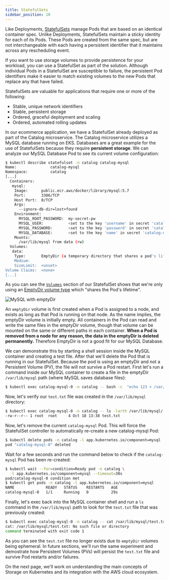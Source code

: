```yaml
---
title: StatefulSets
sidebar_position: 10
---
```


Like Deployments, [StatefulSets](https://kubernetes.io/docs/concepts/workloads/controllers/statefulset/) manage Pods that are based on an identical container spec. Unlike Deployments, StatefulSets maintain a sticky identity for each of its Pods. These Pods are created from the same spec, but are not interchangeable with each having a persistent identifier that it maintains across any rescheduling event.

If you want to use storage volumes to provide persistence for your workload, you can use a StatefulSet as part of the solution. Although individual Pods in a StatefulSet are susceptible to failure, the persistent Pod identifiers make it easier to match existing volumes to the new Pods that replace any that have failed.

StatefulSets are valuable for applications that require one or more of the following:

* Stable, unique network identifiers
* Stable, persistent storage
* Ordered, graceful deployment and scaling
* Ordered, automated rolling updates


In our ecommerce application, we have a StatefulSet already deployed as part of the Catalog microservice. The Catalog microservice utilizes a MySQL database running on EKS. Databases are a great example for the use of StatefulSets because they require **persistent storage**. We can analyze our MySQL Database Pod to see its current volume configuration:

```bash
$ kubectl describe statefulset -n catalog catalog-mysql
Name:               catalog-mysql
Namespace:          catalog
[...]
  Containers:
   mysql:
    Image:      public.ecr.aws/docker/library/mysql:5.7
    Port:       3306/TCP
    Host Port:  0/TCP
    Args:
      --ignore-db-dir=lost+found
    Environment:
      MYSQL_ROOT_PASSWORD:  my-secret-pw
      MYSQL_USER:           <set to the key 'username' in secret 'catalog-db'>  Optional: false
      MYSQL_PASSWORD:       <set to the key 'password' in secret 'catalog-db'>  Optional: false
      MYSQL_DATABASE:       <set to the key 'name' in secret 'catalog-db'>      Optional: false
    Mounts:
      /var/lib/mysql from data (rw)
  Volumes:
   data:
    Type:       EmptyDir (a temporary directory that shares a pod's lifetime)
    Medium:     
    SizeLimit:  <unset>
Volume Claims:  <none>
[...]
```

As you can see the [`Volumes`](https://kubernetes.io/docs/concepts/storage/volumes/#emptydir-configuration-example) section of our StatefulSet shows that we're only using an [EmptyDir volume type](https://kubernetes.io/docs/concepts/storage/volumes/#emptydir) which "shares the Pod's lifetime". 

![MySQL with emptyDir](./assets/mysql-emptydir.png)

An `emptyDir` volume is first created when a Pod is assigned to a node, and exists as long as that Pod is running on that node. As the name implies, the emptyDir volume is initially empty. All containers in the Pod can read and write the same files in the emptyDir volume, though that volume can be mounted on the same or different paths in each container. **When a Pod is removed from a node for any reason, the data in the emptyDir is deleted permanently.** Therefore EmptyDir is not a good fit for our MySQL Database. 

We can demonstrate this by starting a shell session inside the MySQL container and creating a test file. After that we'll delete the Pod that is running in our StatefulSet. Because the pod is using an emptyDir and not a Persistent Volume (PV), the file will not survive a Pod restart. First let's run a command inside our MySQL container to create a file in the emptyDir `/var/lib/mysql` path (where MySQL saves database files): 

```bash
$ kubectl exec catalog-mysql-0 -n catalog -- bash -c  "echo 123 > /var/lib/mysql/test.txt"
```

Now, let's verify our `test.txt` file was created in the `/var/lib/mysql` directory:

```bash
$ kubectl exec catalog-mysql-0 -n catalog -- ls -larth /var/lib/mysql/ | grep -i test
-rw-r--r-- 1 root  root     4 Oct 18 13:38 test.txt
```

Now, let's remove the current `catalog-mysql` Pod. This will force the StatefulSet controller to automatically re-create a new catalog-mysql Pod:

```bash
$ kubectl delete pods -n catalog -l app.kubernetes.io/component=mysql
pod "catalog-mysql-0" deleted
```

Wait for a few seconds and run the command below to check if the `catalog-mysql` Pod has been re-created:

```bash
$ kubectl wait --for=condition=Ready pod -n catalog \
  -l app.kubernetes.io/component=mysql --timeout=30s
pod/catalog-mysql-0 condition met
$ kubectl get pods -n catalog -l app.kubernetes.io/component=mysql
NAME              READY   STATUS    RESTARTS   AGE
catalog-mysql-0   1/1     Running   0          29s
```

Finally, let's exec back into the MySQL container shell and run a `ls` command in the `/var/lib/mysql` path to look for the `test.txt` file that was previously created:

```bash expectError=true
$ kubectl exec catalog-mysql-0 -n catalog -- cat /var/lib/mysql/test.txt
cat: /var/lib/mysql/test.txt: No such file or directory
command terminated with exit code 1
```

As you can see the `test.txt` file no longer exists due to `emptyDir` volumes being ephemeral. In future sections, we'll run the same experiment and demostrate how Persistent Volumes (PVs) will persist the `test.txt` file and survive Pod restarts and/or failures. 

On the next page, we'll work on understanding the main concepts of Storage on Kubernetes and its integration with the AWS cloud ecosystem. 
